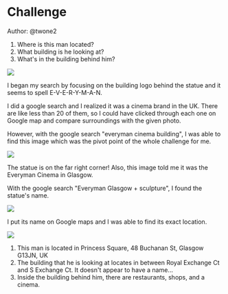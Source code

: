 # Challenge

Author: @twone2

1. Where is this man located?
2. What building is he looking at?
3. What's in the building behind him?


![](https://pbs.twimg.com/media/E2WK-12XIAETR0Z?format=jpg&name=small)

I began my search by focusing on the building logo behind the statue and it seems to spell E-V-E-R-Y-M-A-N.

I did a google search and I realized it was a cinema brand in the UK. There are like less than 20 of them, so I could have clicked through each one on Google map and compare surroundings with the given photo.

However, with the google search "everyman cinema building", I was able to find this image which was the pivot point of the whole challenge for me.

![](https://i.imgur.com/a6YZrOq.jpeg)

The statue is on the far right corner! Also, this image told me it was the Everyman Cinema in Glasgow.

With the google search "Everyman Glasgow + sculpture", I found the statue's name.

![](https://i.imgur.com/j8zngnx.jpg)

I put its name on Google maps and I was able to find its exact location.

![](https://i.imgur.com/0WvbRCM.jpeg)

1. This man is located in Princess Square, 48 Buchanan St, Glasgow G13JN, UK
2. The building that he is looking at locates in between Royal Exchange Ct and S Exchange Ct. It doesn't appear to have a name...
3. Inside the building behind him, there are restaurants, shops, and a cinema.
